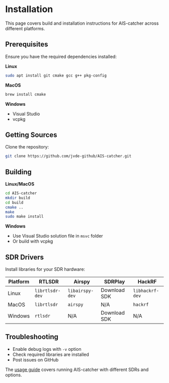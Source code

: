 # Installation

This page covers build and installation instructions for AIS-catcher across different platforms.

## Prerequisites

Ensure you have the required dependencies installed:

**Linux**

```bash
sudo apt install git cmake gcc g++ pkg-config
```

**MacOS** 

```bash 
brew install cmake
```

**Windows**

- Visual Studio
- vcpkg

## Getting Sources

Clone the repository:

```bash
git clone https://github.com/jvde-github/AIS-catcher.git
```

## Building

**Linux/MacOS**

```bash
cd AIS-catcher
mkdir build
cd build
cmake ..
make
sudo make install
```

**Windows**

- Use Visual Studio solution file in `msvc` folder
- Or build with vcpkg

## SDR Drivers

Install libraries for your SDR hardware:

| Platform | RTLSDR | Airspy | SDRPlay | HackRF |
|-|-|-|-|-|
| Linux | `librtlsdr-dev` | `libairspy-dev` | Download SDK | `libhackrf-dev` |   
| MacOS | `librtlsdr` | `airspy` | N/A | `hackrf` |
| Windows | `rtlsdr` | N/A | Download SDK | N/A |

## Troubleshooting

- Enable debug logs with `-v` option 
- Check required libraries are installed
- Post issues on GitHub

The [usage guide](usage.md) covers running AIS-catcher with different SDRs and options.
